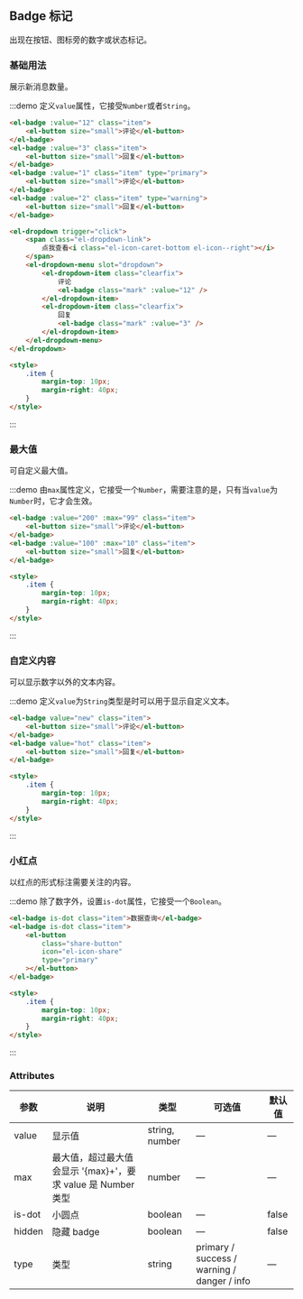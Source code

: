 ## Badge 标记

出现在按钮、图标旁的数字或状态标记。

### 基础用法

展示新消息数量。

:::demo 定义`value`属性，它接受`Number`或者`String`。

```html
<el-badge :value="12" class="item">
	<el-button size="small">评论</el-button>
</el-badge>
<el-badge :value="3" class="item">
	<el-button size="small">回复</el-button>
</el-badge>
<el-badge :value="1" class="item" type="primary">
	<el-button size="small">评论</el-button>
</el-badge>
<el-badge :value="2" class="item" type="warning">
	<el-button size="small">回复</el-button>
</el-badge>

<el-dropdown trigger="click">
	<span class="el-dropdown-link">
		点我查看<i class="el-icon-caret-bottom el-icon--right"></i>
	</span>
	<el-dropdown-menu slot="dropdown">
		<el-dropdown-item class="clearfix">
			评论
			<el-badge class="mark" :value="12" />
		</el-dropdown-item>
		<el-dropdown-item class="clearfix">
			回复
			<el-badge class="mark" :value="3" />
		</el-dropdown-item>
	</el-dropdown-menu>
</el-dropdown>

<style>
	.item {
		margin-top: 10px;
		margin-right: 40px;
	}
</style>
```

:::

### 最大值

可自定义最大值。

:::demo 由`max`属性定义，它接受一个`Number`，需要注意的是，只有当`value`为`Number`时，它才会生效。

```html
<el-badge :value="200" :max="99" class="item">
	<el-button size="small">评论</el-button>
</el-badge>
<el-badge :value="100" :max="10" class="item">
	<el-button size="small">回复</el-button>
</el-badge>

<style>
	.item {
		margin-top: 10px;
		margin-right: 40px;
	}
</style>
```

:::

### 自定义内容

可以显示数字以外的文本内容。

:::demo 定义`value`为`String`类型是时可以用于显示自定义文本。

```html
<el-badge value="new" class="item">
	<el-button size="small">评论</el-button>
</el-badge>
<el-badge value="hot" class="item">
	<el-button size="small">回复</el-button>
</el-badge>

<style>
	.item {
		margin-top: 10px;
		margin-right: 40px;
	}
</style>
```

:::

### 小红点

以红点的形式标注需要关注的内容。

:::demo 除了数字外，设置`is-dot`属性，它接受一个`Boolean`。

```html
<el-badge is-dot class="item">数据查询</el-badge>
<el-badge is-dot class="item">
	<el-button
		class="share-button"
		icon="el-icon-share"
		type="primary"
	></el-button>
</el-badge>

<style>
	.item {
		margin-top: 10px;
		margin-right: 40px;
	}
</style>
```

:::

### Attributes

| 参数   | 说明                                                         | 类型           | 可选值                                      | 默认值 |
| ------ | ------------------------------------------------------------ | -------------- | ------------------------------------------- | ------ |
| value  | 显示值                                                       | string, number | —                                           | —      |
| max    | 最大值，超过最大值会显示 '{max}+'，要求 value 是 Number 类型 | number         | —                                           | —      |
| is-dot | 小圆点                                                       | boolean        | —                                           | false  |
| hidden | 隐藏 badge                                                   | boolean        | —                                           | false  |
| type   | 类型                                                         | string         | primary / success / warning / danger / info | —      |
